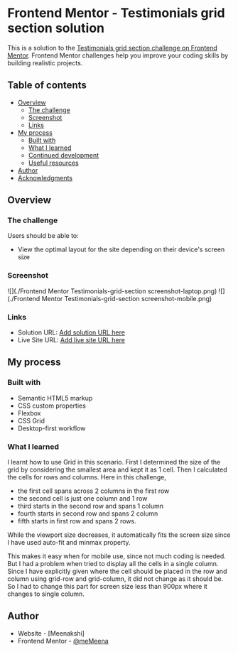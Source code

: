 # Frontend Mentor - Testimonials grid section solution

This is a solution to the [Testimonials grid section challenge on Frontend Mentor](https://www.frontendmentor.io/challenges/testimonials-grid-section-Nnw6J7Un7). Frontend Mentor challenges help you improve your coding skills by building realistic projects. 

## Table of contents

- [Overview](#overview)
  - [The challenge](#the-challenge)
  - [Screenshot](#screenshot)
  - [Links](#links)
- [My process](#my-process)
  - [Built with](#built-with)
  - [What I learned](#what-i-learned)
  - [Continued development](#continued-development)
  - [Useful resources](#useful-resources)
- [Author](#author)
- [Acknowledgments](#acknowledgments)

## Overview

### The challenge

Users should be able to:

- View the optimal layout for the site depending on their device's screen size

### Screenshot

![](./Frontend Mentor Testimonials-grid-section screenshot-laptop.png)
![](./Frontend Mentor Testimonials-grid-section screenshot-mobile.png)

### Links

- Solution URL: [Add solution URL here](https://your-solution-url.com)
- Live Site URL: [Add live site URL here](https://your-live-site-url.com)

## My process

### Built with

- Semantic HTML5 markup
- CSS custom properties
- Flexbox
- CSS Grid
- Desktop-first workflow

### What I learned

I learnt how to use Grid in this scenario. First I determined the size of the grid by considering the smallest area and kept it as 1 cell. Then I calculated the cells for rows and columns. Here in this challenge, 
  
  - the first cell spans across 2 columns in the first row
  - the second cell is just one column and 1 row
  - third starts in the second row and spans 1 column
  - fourth starts in second row and spans 2 column
  - fifth starts in first row and spans 2 rows.

While the viewport size decreases, it automatically fits the screen size since I have used auto-fit and minmax property.

This makes it easy when for mobile use, since not much coding is needed. But I had a problem when tried to display all the cells in a single column. Since I have explicitly given where the cell should be placed in the row and column using grid-row and grid-column, it did not change as it should be. So I had to change this part for screen size less than 900px where it changes to single column.

## Author

- Website - [Meenakshi]
- Frontend Mentor - [@meMeena](https://www.frontendmentor.io/profile/Memeena)


